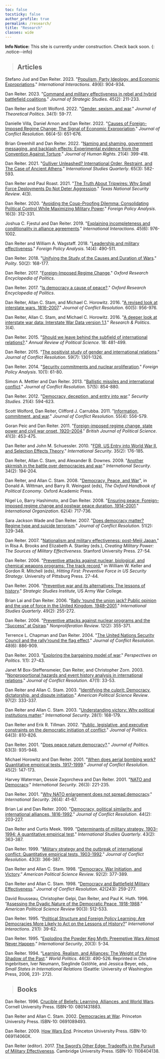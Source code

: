 ```yaml
---
toc: false
tocsticky: false
author_profile: true
permalink: /research/
title: "Research"
classes: wide
---
```


**Info Notice:** This site is currently under construction. Check back soon.
{: .notice--info}

> ## Articles

Stefano Jud and Dan Reiter. 2023. "[Populism, Party Ideology, and Economic Expropriations](https://doi.org/10.1080/03050629.2023.2264464)." *International Interactions*. 49(6): 904-934.

Dan Reiter. 2023. "[Command and military effectiveness in rebel and hybrid battlefield coalitions](https://doi-org.proxy.library.emory.edu/10.1080/01402390.2021.2002692)." *Journal of Strategic Studies*. 45(2): 211-233.

Dan Reiter and Scott Wolford. 2022. "[Gender, sexism, and war](https://doi-org.proxy.library.emory.edu/10.1177/09516298211061151)." *Journal of Theoretical Politics*. 34(1): 59-77.

Danielle Villa, Daniel Arnon and Dan Reiter. 2022. "[Causes of Foreign-Imposed Regime Change: The Signal of Economic Expropriation](https://doi-org.proxy.library.emory.edu/10.1177/00220027211070604)." *Journal of Conflict Resolution*. 66(4-5): 651-676.

Brian Greenhill and Dan Reiter. 2022. "[Naming and shaming, government messaging, and backlash effects: Experimental evidence from the Convention Against Torture](https://doi-org.proxy.library.emory.edu/10.1080/14754835.2021.2011710)." *Journal of Human Rights*. 21(4): 399-418.

Dan Reiter. 2021. "[Gulliver Unleashed? International Order, Restraint, and The Case of Ancient Athens](https://doi-org.proxy.library.emory.edu/10.1093/isq/sqab061)." *International Studies Quarterly*. 65(3): 582-593.

Dan Reiter and Paul Roast. 2021. "[The Truth About Tripwires: Why Small Force Deployments Do Not Deter Aggression]( http://dx.doi.org/10.26153/tsw/13989)." *Texas National Security Review*. 4(3).

Dan Reiter. 2020. "[Avoiding the Coup-Proofing Dilemma: Consolidating Political Control While Maximizing Military Power](https://academic-oup-com/fpa/article-pdf/doi/10.1093/fpa/oraa001/33403138/oraa001.pdf)." *Foreign Policy Analysis*. 16(3): 312-331.

Joshua C. Fjestul and Dan Reiter. 2019. "[Explaining incompleteness and conditionality in alliance agreements](https://www-tandfonline-com/doi/abs/10.1080/03050629.2019.1647838)." *International Interactions*. 45(6): 976-1002.

Dan Reiter and William A. Wagstaff. 2018. "[Leadership and military effectiveness](https://academic-oup-com/fpa/article-pdf/doi/10.1093/fpa/orx003/25996266/orx003.pdf)." *Foreign Policy Analysis*. 14(4): 490-511.

Dan Reiter. 2018. "[Unifying the Study of the Causes and Duration of Wars](https://www-journals-uchicago-edu/doi/abs/10.1086/696288)." *Polity*. 50(2): 168-177.

Dan Reiter. 2017. "[Foreign-Imposed Regime Change](https://oxfordre-com/politics/display/10.1093/acrefore/9780190228637.001.0001/acrefore-9780190228637-e-335)." *Oxford Research Encyclopedia of Politics*.

Dan Reiter. 2017. "[Is democracy a cause of peace?](https://oxfordre-com/politics/display/10.1093/acrefore/9780190228637.001.0001/acrefore-9780190228637-e-287?rskey=wxm06c)." *Oxford Research Encyclopedia of Politics*.

Dan Reiter, Allan C. Stam, and Michael C. Horowitz. 2016. "[A revised look at interstate wars, 1816–2007](https://journals-sagepub-com/doi/full/10.1177/0022002714553107)." *Journal of Conflict Resolution*. 60(5): 956-976.

Dan Reiter, Allan C. Stam, and Michael C. Horowitz. 2016. "[A deeper look at interstate war data: Interstate War Data version 1.1](https://journals-sagepub-com/doi/full/10.1177/2053168016683840)." *Research & Politics*. 3(4).

Dan Reiter. 2015. "[Should we leave behind the subfield of international relations?](https://www-annualreviews-org/doi/abs/10.1146/annurev-polisci-053013-041156)." *Annual Review of Political Science*. 18: 481-499.

Dan Reiter. 2015. "[The positivist study of gender and international relations](https://journals-sagepub-com/doi/full/10.1177/0022002714560351)." *Journal of Conflict Resolution*. 59(7): 1301-1326.

Dan Reiter. 2014. "[Security commitments and nuclear proliferation](https://academic-oup-com/fpa/article-abstract/10/1/61/1824345)." *Foreign Policy Analysis*. 10(1): 61-80.

Simon A. Mettler and Dan Reiter. 2013. "[Ballistic missiles and international conflict](https://journals-sagepub-com/doi/full/10.1177/0022002712453702)." *Journal of Conflict Resolution*. 57(5): 854-880.

Dan Reiter. 2012. "[Democracy, deception, and entry into war](https://www-tandfonline-com/doi/full/10.1080/09636412.2012.734229)." *Security Studies*. 21(4): 594-623.

Scott Wolford, Dan Reiter, Clifford J. Carrubba. 2011. "[Information, commitment, and war](https://journals-sagepub-com/doi/abs/10.1177/0022002710393921)." *Journal of Conflict Resolution*. 55(4): 556-579.

Goran Peic and Dan Reiter. 2011. "[Foreign-imposed regime change, state power and civil war onset, 1920–2004](https://www-cambridge-org/core/journals/british-journal-of-political-science/article/foreignimposed-regime-change-state-power-and-civil-war-onset-19202004/1226DBF6E9E9DA97534FD3D91A1702F7)." *British Journal of Political Science*. 41(3): 453-475.

Dan Reiter and John M. Schuessler. 2010. "[FDR, US Entry into World War II, and Selection Effects Theory](https://www-jstor-org/stable/40981247)." *International Security*. 35(2): 176-185.

Dan Reiter, Allan C. Stam, and Alexander B. Downes. 2009. "[Another skirmish in the battle over democracies and war](https://www-jstor-org/stable/40389217)." *International Security*. 34(2): 194-204.

Dan Reiter, and Allan C. Stam. 2008. "[Democracy, Peace, and War](https://doi-org/10.1093/oxfordhb/9780199548477.003.0048)", in Donald A. Wittman, and Barry R. Weingast (eds), *The Oxford Handbook of Political Economy*. Oxford Academic Press.

Nigel Lo, Barry Hashimoto, and Dan Reiter. 2008. "[Ensuring peace: Foreign-imposed regime change and postwar peace duration, 1914–2001](https://www-cambridge-org/core/journals/international-organization/article/ensuring-peace-foreignimposed-regime-change-and-postwar-peace-duration-19142001/DC9CEE80C77B67351DCB867E77F3843F)." *International Organization*. 62(4): 717-736.

Sara Jackson Wade and Dan Reiter. 2007. "[Does democracy matter? Regime type and suicide terrorism](https://journals-sagepub-com/doi/abs/10.1177/0022002706298137)." *Journal of Conflict Resolution*. 51(2): 329-348.

Dan Reiter. 2007. "[Nationalism and military effectiveness: post-Meiji Japan](10.11126/stanford/9780804753999.003.0002)," in Risa A. Brooks and Elizabeth A. Stanley (eds.), *Creating Military Power: The Sources of Military Effectiveness*. Stanford University Press. 27-54.

Dan Reiter. 2006. "[Preventive attacks against nuclear, biological, and chemical weapons programs: The track record](https://www.files.ethz.ch/isn/46216/Reiter_Preventive_Attacks.pdf)," in William W. Keller and Gordon R. Mitchell (eds), *Hitting First: Preventive Force in US Security Strategy*. University of Pittsburg Press. 27-44.

Dan Reiter. 2006. "[Preventive war and its alternatives: The lessons of history](https://books-google-com/books?hl=en&amp;lr=&amp;id=SF7_svwJZk8C&amp;oi=fnd&amp;pg=PA1&amp;dq=info:Hp5ndtlvySEJ:scholar.google.com&amp;ots=0eHIL0Quop&amp;sig=y3JBRvcIOTL1QCgKJetC9U6eLFc)." *Strategic Studies Institute,* US Army War College.

Brian Lai and Dan Reiter. 2006. "[Rally ‘round the union jack? Public opinion and the use of force in the United Kingdom, 1948–2001](https://academic-oup-com/isq/article/49/2/255/1796362)." *International Studies Quarterly*. 49(2): 255-272.

Dan Reiter. 2006. "[Preventive attacks against nuclear programs and the “Success” at Osiraq](https://www-tandfonline-com/doi/full/10.1080/10736700500379008)." *Nonproliferation Review*. 12(2): 355-371.

Terrence L. Chapman and Dan Reiter. 2004. "[The United Nations Security Council and the rally’round the flag effect](https://journals-sagepub-com/doi/abs/10.1177/0022002704269353)." *Journal of Conflict Resolution*. 48(6): 886-909.

Dan Reiter. 2003. "[Exploring the bargaining model of war](https://www-cambridge-org/core/journals/perspectives-on-politics/article/exploring-the-bargaining-model-of-war/0CD52D9B2684E7485A97F32D648F4926)." *Perspectives on Politics*. 1(1): 27-43.

Janet M Box-Steffensmeier, Dan Reiter, and Christopher Zorn. 2003. "[Nonproportional hazards and event history analysis in international relations](https://journals-sagepub-com/doi/abs/10.1177/0022002702239510)." *Journal of Conflict Resolution*. 47(1): 33-53.

Dan Reiter and Allan C. Stam. 2003. "[Identifying the culprit: Democracy, dictatorship, and dispute initiation](https://www-cambridge-org/core/journals/american-political-science-review/article/identifying-the-culprit-democracy-dictatorship-and-dispute-initiation/9ED65B4BAC07633068001577454B1224)." *American Political Science Review*. 97(2): 333-337.

Dan Reiter and Allan C. Stam. 2003. "[Understanding victory: Why political institutions matter](https://muse-jhu-edu/article/46144)." *International Security*. 28(1): 168-179.

Dan Reiter and Erik R. Tillman. 2002. "[Public, legislative, and executive constraints on the democratic initiation of conflict](https://onlinelibrary-wiley-com/doi/abs/10.1111/0022-3816.00147)." *Journal of Politics*. 64(3): 810-826.

Dan Reiter. 2001. "[Does peace nature democracy?](https://onlinelibrary-wiley-com/doi/abs/10.1111/0022-3816.00095)." *Journal of Politics*. 63(3): 935-948.

Michael Horowitz and Dan Reiter. 2001. "[When does aerial bombing work? Quantitative empirical tests, 1917-1999](https://journals-sagepub-com/doi/abs/10.1177/0022002701045002001)." *Journal of Conflict Resolution*. 45(2): 147-173.

Harvey Waterman, Dessie Zagorcheva and Dan Reiter. 2001. "[NATO and Democracy](https://www-jstor-org/stable/3092095)." *International Security*. 26(3): 221-235.

Dan Reiter. 2001. "[Why NATO enlargement does not spread democracy](https://www-jstor-org/stable/3092133)." *International Security*. 26(4): 41-67.

Brian Lai and Dan Reiter. 2000. "[Democracy, political similarity, and international alliances, 1816-1992](https://journals-sagepub-com/doi/abs/10.1177/0022002700044002003)." *Journal of Conflict Resolution*. 44(2): 203-227.

Dan Reiter and Curtis Meek. 1999. "[Determinants of military strategy, 1903–1994: A quantitative empirical test](https://academic-oup-com/isq/article/43/2/363/1806377)." *International Studies Quarterly*. 43(2): 363-387.

Dan Reiter. 1999. "[Military strategy and the outbreak of international conflict: Quantitative empirical tests, 1903-1992](https://journals-sagepub-com/doi/abs/10.1177/0022002799043003005)." *Journal of Conflict Resolution*. 43(3): 366-387.


Dan Reiter and Allan C. Stam. 1998. “[Democracy, War Initiation, and Victory](https://www-jstor-org/stable/2585670?seq=1).” *American Political Science Review*. 92(2): 377-389.

Dan Reiter and Allan C. Stam. 1998. “[Democracy and Battlefield Military Effectiveness](https://www-jstor-org/stable/174514?seq=1#page_scan_tab_contents).” *Journal of Conflict Resolution*. 42(243): 259-277.

David Rousseau, Christopher Gelpi, Dan Reiter, and Paul K. Huth. 1996. “[Assessing the Dyadic Nature of the Democratic Peace, 1918-1988](https://www.jstor.org/stable/2082606).” *American Political Science Review* 90(3): 512-533.

Dan Reiter. 1995. “[Political Structure and Foreign Policy Learning: Are Democracies More Likely to Act on the Lessons of History?](https://doi-org/10.1080/03050629508434859)” *International Interactions*. 21(1): 39-62.

Dan Reiter. 1995. “[Exploding the Powder Keg Myth: Preemptive Wars Almost Never Happen](https://www.jstor.org/stable/2539227).” *International Security*, 20(3): 5-34.

Dan Reiter. 1994. “[Learning, Realism, and Alliances: The Weight of the Shadow of the Past](https://www-cambridge-org/core/journals/world-politics/article/abs/learning-realism-and-alliances-the-weight-of-the-shadow-of-the-past/98D46FD385AEACB9B762C6F70312BD8D).” *World Politics*. 46(3): 490-526. Reprinted in Christine Ingebritsen, Iver Neumann, Sieglinde Gstöhle, and Jessica Beyer, eds., *Small States in International Relations* (Seattle: University of Washington Press, 2006, 231- 272).






> ## Books

Dan Reiter. 1996. [Crucible of Beliefs: Learning, Alliances, and World Wars](https://www.amazon.com/Crucible-Beliefs-Learning-Alliances-Security/dp/0801431883). Cornell University Press. ISBN-10: 0801431883.

Dan Reiter and Allan C. Stam. 2002. [Democracies at War](https://www.amazon.com/Democracies-at-War-Dan-Reiter/dp/0691089493/ref=sr_1_1?s=books&ie=UTF8&qid=1538355928&sr=1-1&keywords=democracies+at+war). Princeton University Press. ISBN-10: 0691089493.

Dan Reiter. 2009. [How Wars End](https://www.amazon.com/How-Wars-End-Dan-Reiter/dp/069114060X). Princeton University Press. ISBN-10: 069114060X.

Dan Reiter (editor). 2017. [The Sword’s Other Edge: Tradeoffs in the Pursuit of Military Effectiveness](https://www.amazon.com/Swords-Other-Edge-Trade-offs-Effectiveness/dp/1108404138/ref=sr_1_1?s=books&ie=UTF8&qid=1538355987&sr=1-1&keywords=The+Sword%E2%80%99s+Other+Edge%3A+Tradeoffs+in+the+Pursuit+of+Military+Effectiveness). Cambridge University Press. ISBN-10: 1108404138.
